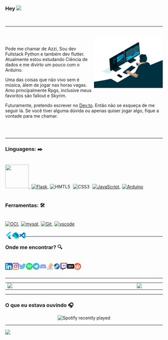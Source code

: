 ### Hey <img src="https://media.giphy.com/media/hvRJCLFzcasrR4ia7z/giphy.gif" width="25px">
<br>

---
<br>

<img src="https://github.com/Brunoazzireluto/Brunoazzireluto/blob/master/images/code.gif?raw=true" min-width="220px" max-width="220px" width="220px" align="right" alt="dev Azzi">

<br />
<p align="left">
Pode me chamar de Azzi, Sou dev Fullstack Python e também dev flutter.
Atualmente estou estudando Ciência de dados e me divirto um pouco com o Arduino.


Uma das coisas que não vivo sem é música, álem de jogar nas horas vagas. Amo principalmente Rpgs, inclusive meus favoritos são fallout e Skyrim.

Futuramente, pretendo escrever no [Dev.to](https://dev.to/brunoazzireluto). Então não se esqueça de me seguir lá. Se você tiver alguma dúvida ou apenas quiser jogar algo, fique a vontade para me chamar.
</p>

<br />
<br />


---


### Linguagens:  ✒️

<br />

<div style="display: inline_block">

<a href="https://www.python.org" action="_blank" style="margin-right: 5px">
<img src="https://cdn.jsdelivr.net/gh/devicons/devicon/icons/python/python-original-wordmark.svg"  width="75" height="75"/>  
</a>
<a href="https://flask.palletsprojects.com/en/2.1.x/" action="_blank" style="margin-right: 5px">
  <img align="center" alt="Flask" src="https://img.shields.io/badge/-Flask-%23000000?style=for-the-badge&logo=flask&logoColor=white" />
</a>
<img align="center" alt="HMTL5" style="margin-right: 5px" src="https://img.shields.io/badge/-HTML-%23E34F26?style=for-the-badge&logo=html5&logoColor=white" />
<img align="center" alt="CSS3" style="margin-right: 5px" src="https://img.shields.io/badge/-CSS-%231572B6?style=for-the-badge&logo=css3&logoColor=white" />
<a href="https://www.javascript.com" action="_blank" style="margin-right: 5px">
  <img align="center" alt="JavaScript" src="https://img.shields.io/badge/-JavaScript-%23F7DF1E?style=for-the-badge&logo=javascript&logoColor=black" />
</a>
<a href="https://www.arduino.cc" action="_blank" style="margin-right: 5px">
  <img align="center" alt="Arduino" src="https://img.shields.io/badge/-Arduino-%2300979D?style=for-the-badge&logo=arduino&logoColor=white" />
</a>


</div><br/>

### Ferramentas:   🛠
<br />
 <!-- https://devicon.dev -->

<div style="display: inline_block">

<a href="https://www.oracle.com/br/cloud/" action="_blank" style="margin-right: 5px">
  <img align="center" alt="OCI" src="https://img.shields.io/badge/-Oracle%20Cloud-%23F80000?style=for-the-badge&logo=oracle&logoColor=white" />
</a>
<a href="https://www.mysql.com" action="_blank" style="margin-right: 5px">
  <img align="center" alt="mysql" src="https://img.shields.io/badge/-MySQL-%234479A1?style=for-the-badge&logo=mysql&logoColor=white" />
</a>
<a href="https://git-scm.com" action="_blank" style="margin-right: 5px">
  <img align="center" alt="Git" src="https://img.shields.io/badge/-GIT-%23F05032?style=for-the-badge&logo=git&logoColor=white" />
</a>
<a href="https://code.visualstudio.com" action="_blank" style="margin-right: 5px">
  <img align="center" alt="vscode" src="https://img.shields.io/badge/-vscode-%23007ACC?style=for-the-badge&logo=visualstudiocode&logoColor=white" />
</a>

</div><br/>

<a href="https://flutter.dev" action="_blank">
<img align="left" alt="Flutter" width="22px" src="https://github.com/Brunoazzireluto/Brunoazzireluto/blob/master/images/icons/flutter.svg">
</a>

<a href="https://dart.dev" action="_blank">
<img align="left" alt="Dart" width="22px" src="https://github.com/Brunoazzireluto/Brunoazzireluto/blob/master/images/icons/dart.svg">
</a>



<a href="https://code.visualstudio.com" action="_blank">
<img align="left" alt="Vscode" width="22px" src="https://github.com/Brunoazzireluto/Brunoazzireluto/blob/master/images/icons/vscode.svg">
</a>




---

### Onde me encontrar?  🔍

<br />


<a href="https://www.linkedin.com/in/bruno-alves-de-oliveira-4014a8127/" action="_blank">
<img align="left" alt="Azzi's Linkedin" width="22px" src="https://github.com/Brunoazzireluto/Brunoazzireluto/blob/master/images/icons/linkedin.svg">
</a>

<a href="https://www.instagram.com/bruno.azzireluto/" action="_blank">
<img align="left" alt="Azzi's Instagram" width="22px" src="https://github.com/Brunoazzireluto/Brunoazzireluto/blob/master/images/icons/instagram.svg">
</a>

<a href="https://twitter.com/Azzireluto" action="_blank">
<img align="left" alt="Azzi's Twitter" width="22px" src="https://github.com/Brunoazzireluto/Brunoazzireluto/blob/master/images/icons/twitter.svg">
</a>

<a href="https://open.spotify.com/user/12148535604" action="_blank">
<img align="left" alt="Azzi's Spotify" width="22px" src="https://github.com/Brunoazzireluto/Brunoazzireluto/blob/master/images/icons/spotify.svg">
</a>

<a href="https://t.me/Azzireluto" action="_blank">
<img align="left" alt="Azzi's Telegram" width="22px" src="https://github.com/Brunoazzireluto/Brunoazzireluto/blob/master/images/icons/telegram.svg">
</a>

<a href="https://discordapp.com/users/457705373722345473" action="_blank">
<img align="left" alt="Azzi's Discord" width="22px" src="https://github.com/Brunoazzireluto/Brunoazzireluto/blob/master/images/icons/discord.svg">
</a>

<a href="https://stackoverflow.com/users/14852405/brunoazzireluto" action="_blank">
<img align="left" alt="Azzi's StackOverflow" width="22px" src="https://github.com/Brunoazzireluto/Brunoazzireluto/blob/master/images/icons/stackoverflow.svg">
</a>

<a href="https://steamcommunity.com/id/brunoazzireluto/" action="_blank">
<img align="left" alt="Azzi's Steam" width="22px" src="https://github.com/Brunoazzireluto/Brunoazzireluto/blob/master/images/icons/steam.svg">
</a>


<a href="https://www.twitch.tv/brunoazzireluto" action="_blank">
<img align="left" alt="Azzi's Twitch" width="22px" src="https://github.com/Brunoazzireluto/Brunoazzireluto/blob/master/images/icons/twitch.svg">
</a>

<a href="https://dev.to/brunoazzireluto" action="_blank">
<img align="left" alt="Azzi's Dev.to" width="22px" src="https://github.com/Brunoazzireluto/Brunoazzireluto/blob/master/images/icons/dev.svg">
</a>

<a href="https://www.reddit.com/user/brunoazzireluto" action="_blank">
<img align="left" alt="Azzi's Reddit" width="22px" src="https://github.com/Brunoazzireluto/Brunoazzireluto/blob/master/images/icons/reddit.svg">
</a>

<br />
<br />

---

<center>
  <table>
    <tr>
        <td><img width="400px" align="left" src="https://github-readme-stats.vercel.app/api/top-langs/?username=Brunoazzireluto&hide=html,cmake,css,c&layout=compact&theme=tokyonight" /></td>
        <td><img width="450px" align="left" src="https://github-readme-stats.vercel.app/api?username=Brunoazzireluto&theme=tokyonight"/></td>
    </tr>   
  </table>
</center>  

---

### O que eu estava ouvindo 🎧
<center align="center">

![Spotify recently played](https://spotify-recently-played-readme.vercel.app/api?user=12148535604&width=500)

</center> 

---

![](https://komarev.com/ghpvc/?username=Brunoazzireluto&color=brightgreen&style=flat-square)
